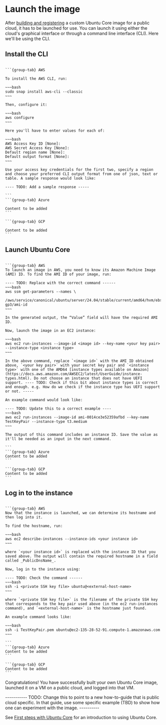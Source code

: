 # Launch the image

After [building and registering](/tutorials/build-your-first-image/build-the-image) a custom Ubuntu Core image for a public cloud, it has to be launched for use. You can launch it using either the cloud's graphical interface or through a command line interface (CLI). Here we'll be using the CLI. 


## Install the CLI

````{tabs}

```{group-tab} AWS

To install the AWS CLI, run:

~~~bash
sudo snap install aws-cli --classic
~~~

Then, configure it:

~~~bash
aws configure
~~~

Here you'll have to enter values for each of:

~~~bash
AWS Access Key ID [None]:
AWS Secret Access Key [None]:
Default region name [None]:
Default output format [None]:
~~~

Use your access key credentials for the first two, specify a region and choose your preferred CLI output format from one of json, text or table. A sample response would look like:

---- TODO: Add a sample response -----
 
```
```{group-tab} Azure

Content to be added
```

```{group-tab} GCP

Content to be added
```
````

## Launch Ubuntu Core

````{tabs}

```{group-tab} AWS
To launch an image in AWS, you need to know its Amazon Machine Image (AMI) ID. To find the AMI ID of your image, run:

---- TODO: Replace with the correct command ------
~~~bash
aws ssm get-parameters --names \
   /aws/service/canonical/ubuntu/server/24.04/stable/current/amd64/hvm/ebs-gp3/ami-id
~~~

In the generated output, the “Value” field will have the required AMI ID. 

Now, launch the image in an EC2 instance:

~~~bash
aws ec2 run-instances --image-id <image id> --key-name <your key pair> --instance-type <instance type>
~~~

In the above command, replace `<image id>` with the AMI ID obtained above, `<your key pair>` with your secret key pair and `<instance type>` with one of the AMD64 [instance types available on Amazon](https://docs.aws.amazon.com/AWSEC2/latest/UserGuide/instance-types.html). Do not choose an instance that does not have UEFI support. ---- TODO: Check if this bit about instance types is correct and enough. e.g. How do we check if the instance type has UEFI support or not. -----

An example command would look like:

---- TODO: Update this to a correct example ---- 
~~~bash
aws ec2 run-instances --image-id ami-0014ce3e52359afbd --key-name TestKeyPair --instance-type t3.medium
~~~

The output of this command includes an instance ID. Save the value as it'll be needed as an input in the next command.

```
```{group-tab} Azure
Content to be added
```

```{group-tab} GCP
Content to be added
```
````

## Log in to the instance

````{tabs}

```{group-tab} AWS
Now that the instance is launched, we can determine its hostname and then log into it.

To find the hostname, run:

~~~bash
aws ec2 describe-instances --instance-ids <your instance id>
~~~

where `<your instance id>` is replaced with the instance ID that you saved above. The output will contain the required hostname in a field called _PublicDnsName_. 

Now, log in to the instance using:

---- TODO: Check the command ------
~~~bash
ssh -i <private SSH key file> ubuntu@<external-host-name>
~~~

where `<private SSH key file>` is the filename of the private SSH key that corresponds to the key pair used above (in the ec2 run-instances command), and `<external-host-name>` is the hostname just found.

An example command looks like:

~~~bash
ssh -i TestKeyPair.pem ubuntu@ec2-135-28-52-91.compute-1.amazonaws.com
~~~

```
```{group-tab} Azure
Content to be added
```

```{group-tab} GCP
Content to be added
```
````

Congratulations! You have successfully built your own Ubuntu Core image, launched it on a VM on a public cloud, and logged into that VM.

----------- TODO: Change this to point to a new how-to-guide that is public cloud specific. In that guide, use some specific example (TBD) to show how one can experiment with the image. ----------

See [First steps with Ubuntu Core](/how-to-guides/using-ubuntu-core) for an introduction to using Ubuntu Core.

